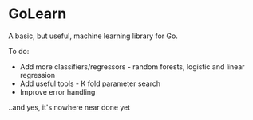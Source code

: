 GoLearn
=======

A basic, but useful, machine learning library for Go.

To do:

* Add more classifiers/regressors - random forests, logistic and linear regression
* Add useful tools - K fold parameter search
* Improve error handling

..and yes, it's nowhere near done yet

